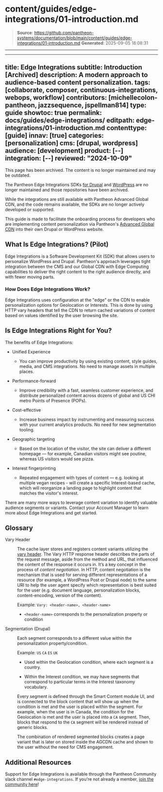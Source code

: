# content/guides/edge-integrations/01-introduction.md

> **Source**: https://github.com/pantheon-systems/documentation/blob/main/content/guides/edge-integrations/01-introduction.md
> **Generated**: 2025-09-05 18:08:31

---

---
title: Edge Integrations
subtitle: Introduction [Archived]
description: A modern approach to audience-based content personalization.
tags: [collaborate, composer, continuous-integrations, webops, workflow]
contributors: [michellecolon-pantheon, jazzsequence, jspellman814]
type: guide
showtoc: true
permalink: docs/guides/edge-integrations/
editpath: edge-integrations/01-introduction.md
contenttype: [guide]
innav: [true]
categories: [personalization]
cms: [drupal, wordpress]
audience: [development]
product: [--]
integration: [--]
reviewed: "2024-10-09"
---

<Alert title="Warning" type="danger">

This page has been archived. The content is no longer maintained and may be outdated.

The Pantheon Edge Integrations SDKs [for Drupal](https://github.com/pantheon-systems/edge-integrations-drupal-sdk) and [WordPress](https://github.com/pantheon-systems/edge-integrations-wordpress-sdk) are no longer maintained and those repositories have been archived.

While the integrations are still available with Pantheon Advanced Global CDN, and the code remains available, the SDKs are no longer actively developed or supported.

</Alert>

This guide is made to facilitate the onboarding process for developers who are implementing content personalization via Pantheon's [Advanced Global CDN](/guides/professional-services/advanced-global-cdn) into their own Drupal or WordPress website. 

## What Is Edge Integrations? (Pilot)

Edge Integrations is a Software Development Kit (SDK) that allows users to personalize WordPress and Drupal. Pantheon's approach leverages tight integration between the CMS and our Global CDN with Edge Computing capabilities to deliver the right content to the right audience directly, and with fewer moving parts. 

### How Does Edge Integrations Work?

Edge Integrations uses configuration at the "edge" or the CDN to enable personalization options for Geolocation or Interests. This is done by using HTTP vary headers that tell the CDN to return cached variations of content based on values identified by the user browsing the site.

## Is Edge Integrations Right for You?

The benefits of Edge Integrations:

- Unified Experience
	- You can improve productivity by using existing content, style guides, media, and CMS integrations. No need to manage assets in multiple places.

- Performance-forward
	- Improve credibility with a fast, seamless customer experience, and distribute personalized content across dozens of global and US CHI metro Points of Presence (POPs).

- Cost-effective
	- Increase business impact by instrumenting and measuring success with your current analytics products. No need for new segmentation tooling.

- Geographic targeting
	- Based on the location of the visitor, the site can deliver a different homepage — for example, Canadian visitors might see poutine, whereas US visitors would see pizza.

- Interest fingerprinting
	- Repeated engagement with types of content — e.g. looking at multiple vegan recipes - will create a specific Interest-based cache, which will reorganize a landing page to highlight content that matches the visitor's interest.

There are many more ways to leverage content variation to identify valuable audience segments or variants. Contact your Account Manager to learn more about Edge Integrations and get started.

## Glossary

<dl>

<dt>Vary Header</dt>

<dd>

The cache layer stores and registers content variants utilizing the [vary header](https://developer.mozilla.org/en-US/docs/Web/HTTP/Headers/Vary). The Vary HTTP response header describes the parts of the request message, aside from the method and URL, that influenced the content of the response it occurs in. It’s a key concept in the process of *content negotiation*. In HTTP, content negotiation is the mechanism that is used for serving different representations of a resource (for example, a WordPress Post or Drupal node) to the same URI to help the user agent specify which representation is best suited for the user (e.g. document language, personalization blocks, content-encoding, version of the content).

Example: `Vary: <header-name>, <header-name>`

- `<header-name>` corresponds to the personalization property or condition

</dd>

<dt>Segmentation (Drupal)</dt>

<dd>

Each segment corresponds to a different value within the personalization property/condition.

Example: `US` `CA` `ES` `UK` 

- Used within the Geolocation condition, where each segment is a country. 

- Within the Interest condition, we may have segments that correspond to particular terms in the Interest taxonomy vocabulary. 

Every segment is defined through the Smart Content module UI, and is connected to the block content that will show up when the condition is met and the user is placed within the segment. For example, when the user is in Canada, the condition for the Geolocation is met and the user is placed into a `CA` segment. Then, blocks that respond to the `CA` segment will be rendered instead of generic blocks.

The combination of rendered segmented blocks creates a page variant that is later on stored inside the AGCDN cache and shown to the user without the need for CMS engagement.

</dd>

</dl>

## Additional Resources

Support for Edge Integrations is available through the Pantheon Community slack channel `#edge-integrations`. If you're not already a member, [join the community here](https://slackin.pantheon.io/)!
